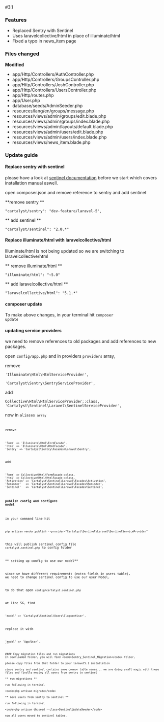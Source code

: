 #3.1

### Features

* Replaced Sentry with Sentinel
* Uses laravelcollective/html in place of illuminate/html
* Fixed a typo in news_item page



### Files changed

**Modified**

* app/Http/Controllers/AuthController.php
* app/Http/Controllers/GroupsController.php
* app/Http/Controllers/JoshController.php
* app/Http/Controllers/UsersController.php
* app/Http/routes.php
* app/User.php
* database/seeds/AdminSeeder.php
* resources/lang/en/groups/message.php
* resources/views/admin/groups/edit.blade.php
* resources/views/admin/groups/index.blade.php
* resources/views/admin/layouts/default.blade.php
* resources/views/admin/users/edit.blade.php
* resources/views/admin/users/index.blade.php
* resources/views/news_item.blade.php
 

### Update guide

#### Replace sentry with sentinel

please have a look at [sentinel documentation](https://cartalyst.com/manual/sentinel/2.0) before we start which covers installation manual aswell.

open composer.json and remove reference to sentry and add sentinel

**remove sentry **

<code>"cartalyst/sentry": "dev-feature/laravel-5",</code>

** add sentinel **

<code>"cartalyst/sentinel": "2.0.*"</code>


#### Replace illuminate/html with laravelcollective/html

Illuminate/html is not being updated so we are switching to laravelcollective/html

** remove illuminate/html **

<code>"illuminate/html": "~5.0"</code>

** add laravelcollective/html **

<code>"laravelcollective/html": "5.1.*"</code>

#### composer update

To make above changes, in your terminal hit <code>composer update</code>

#### updating service providers

we need to remove references to old packages and add references to new packages.

open <code>config/app.php</code> and in providers <code>providers</code> array,

remove

````
'Illuminate\Html\HtmlServiceProvider',

'Cartalyst\Sentry\SentryServiceProvider',
````

add

````
Collective\Html\HtmlServiceProvider::class,
'Cartalyst\Sentinel\Laravel\SentinelServiceProvider',
````

now in <code>aliases<code> array

remove

````
'Form' => 'Illuminate\Html\FormFacade',
'Html' => 'Illuminate\Html\HtmlFacade',
'Sentry' => 'Cartalyst\Sentry\Facades\Laravel\Sentry',
````

add

````
'Form' => Collective\Html\FormFacade::class,
'Html' => Collective\Html\HtmlFacade::class,
'Activation' => 'Cartalyst\Sentinel\Laravel\Facades\Activation',
'Reminder'   => 'Cartalyst\Sentinel\Laravel\Facades\Reminder',
'Sentinel'   => 'Cartalyst\Sentinel\Laravel\Facades\Sentinel',
````

#### publish config and configure model

in your command line hit

````
php artisan vendor:publish --provider="Cartalyst\Sentinel\Laravel\SentinelServiceProvider"
````

this will publish sentinel config file <code>cartalyst.sentinel.php</code> to config folder

** setting up config to use our model**

since we have different requirements (extra fields in users table), we need to change sentinel config to use our user Model,

to do that open <code>config/cartalyst.sentinel.php</code>

at line 56, find

````
'model' => 'Cartalyst\Sentinel\Users\EloquentUser',
````

replace it with

````
'model' => 'App/User',
```


#### Copy migration files and run migrations
In downloaded folder, you will find <code>Sentry_Sentinel_Migration</code> folder,

please copy files from that folder to your laravel5.1 installation

since sentry and sentinel contains some common table names... we are doing small magic with these files and finally moving all users from sentry to sentinel

** run migrations **

run following in terminal
 
<code>php artisan migrate</code>

** move users from sentry to sentinel **

run following in terminal

<code>php artisan db:seed --class=SentinelUpdateSeeder</code>

now all users moved to sentinel tables.
